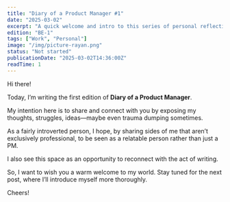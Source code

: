 ```yaml
---
title: "Diary of a Product Manager #1"
date: "2025-03-02"
excerpt: "A quick welcome and intro to this series of personal reflections."
edition: "BE-1"
tags: ["Work", "Personal"]
image: "/img/picture-rayan.png"
status: "Not started"
publicationDate: "2025-03-02T14:36:00Z"
readTime: 1
---
```



Hi there!

Today, I’m writing the first edition of **Diary of a Product Manager**. 

My intention here is to share and connect with you by exposing my thoughts, struggles, ideas—maybe even trauma dumping sometimes. 

As a fairly introverted person, I hope, by sharing sides of me that aren’t exclusively professional, to be seen as a relatable person rather than just a PM.

I also see this space as an opportunity to reconnect with the act of writing.

So, I want to wish you a warm welcome to my world. Stay tuned for the next post, where I’ll introduce myself more thoroughly.

Cheers!
